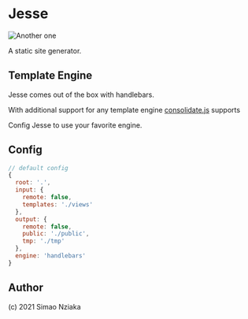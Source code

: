 # Jesse

![Another one](https://media.giphy.com/media/l0HlQ7LRalQqdWfao/giphy.gif)

A static site generator.

## Template Engine

Jesse comes out of the box with handlebars.

With additional support for any template engine [consolidate.js](https://www.npmjs.com/package/consolidate) supports

Config Jesse to use your favorite engine.

## Config

```js
// default config
{
  root: '.',
  input: {
    remote: false,
    templates: './views'
  },
  output: {
    remote: false,
    public: './public',
    tmp: './tmp'
  },
  engine: 'handlebars'
}
```

## Author

(c) 2021 Simao Nziaka
